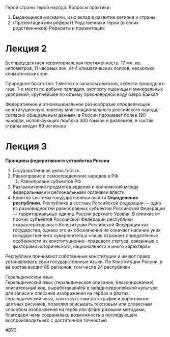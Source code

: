 Герой страны герой народа. Вопросы практики:
1. Выдающиеся москвичи, и их вклад в развитие региона и страны.
2. (Презентация или реферат) Родственники герои (о своих родственников)
Рефераты и презентации:
# Лекция 2
Беспрецедентная территориальная протяженность: 17 мл. кв. километров, 11 часовых зон, от 4 климатических поясов, несколько климатических зон  

Природное богатство: 1 место по запасам алмазов, асбеста природного газа, 1-е место по добыче палладия, экспорту
пшеницы и минеральных удобрений, крупнейшее по объему
пресноводной воду озеро Байкал

Федеративное и этнонациональное разнообразие определяющее конституционную новеллу многонационального российского народа,-согласно официальным данным, в России проживает более 190 народов, использующих порядка 300 языков и диалектов, в состав страны входит 89 регионов
# Лекция 3

**Принципы федеративного устройства России**
1. Государственная целостность
2. Равноправие в самоопределение народов в РФ.
	1. Равноправие субъектов РФ
3. Разграничение предметов ведения и полномочий между федеральными и региональными органами власти
4. Единтво системы государственной власти 
**Определение республики.**
Республика в составе Российской федерации — одна
из разновидностей равноправных субъектов
Российской Федерации — территориальных единиц
России верхнего Уровня. B отличие от прочих
субъектов Российской Федерации республики
охарактеризованы в Конституции Российской
Федерации как государства, однако это их
обозначение не означает наличие уних
государственного суверенитета,а «лишь отражает
определённые особенности их конституционно-
правового статуса, связанные с факторами
исторического, национального и иного характера»

Республики принимают собственные конституции и
имеют право устанавливать свои государственные
языки.
По Конституции России, в её состав входит 89
регионов, том числе 24 республики

Геральдическии язык  
Геральдический язык (геральдическое описание,
блазонирование) описательный код,
выработавшийся в западноевропейской культуре для
записи и
описания изображения на
гербах и флагах.
Геральдический явык, при отсутствии фотографии и
дороговизне цветных рисунков, позволял описывать
текстовым или словесным способом изображения на
гербе или флаге разными методами, благодаря чему
сохранялась возможность в последующем
воспроизводить его с достаточной точностью

#ВУЗ